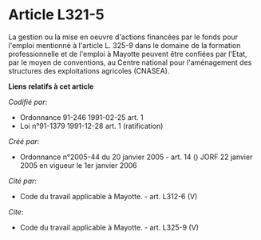 # Article L321-5

La gestion ou la mise en oeuvre d'actions financées par le fonds pour l'emploi mentionné à l'article L. 325-9 dans le domaine
de la formation professionnelle et de l'emploi à Mayotte peuvent être confiées par l'Etat, par le moyen de conventions, au
Centre national pour l'aménagement des structures des exploitations agricoles (CNASEA).

**Liens relatifs à cet article**

_Codifié par_:

  - Ordonnance 91-246 1991-02-25 art. 1
  - Loi n°91-1379 1991-12-28 art. 1 (ratification)

_Créé par_:

  - Ordonnance n°2005-44 du 20 janvier 2005 - art. 14 () JORF 22 janvier 2005 en vigueur le 1er janvier 2006

_Cité par_:

  - Code du travail applicable à Mayotte. - art. L312-6 (V)

_Cite_:

  - Code du travail applicable à Mayotte. - art. L325-9 (V)
